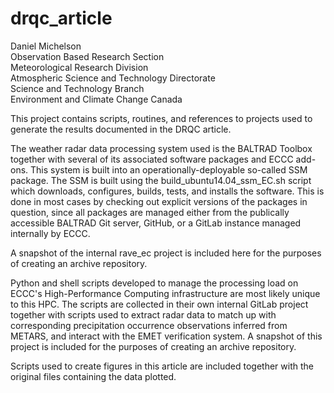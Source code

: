 # drqc_article

Daniel Michelson  
Observation Based Research Section  
Meteorological Research Division  
Atmospheric Science and Technology Directorate  
Science and Technology Branch  
Environment and Climate Change Canada

This project contains scripts, routines, and references to projects used to 
generate the results documented in the DRQC article.

The weather radar data processing system used is the BALTRAD Toolbox together
with several of its associated software packages and ECCC add-ons.
This system is built into an operationally-deployable so-called SSM package.
The SSM is built using the build_ubuntu14.04_ssm_EC.sh script which downloads,
configures, builds, tests, and installs the software. This is done in most cases
by checking out explicit versions of the packages in question, since all 
packages are managed either from the publically accessible BALTRAD Git server, 
GitHub, or a GitLab instance managed internally by ECCC.

A snapshot of the internal rave_ec project is included here for the purposes of 
creating an archive repository. 

Python and shell scripts developed to manage the processing load on ECCC's 
High-Performance Computing infrastructure are most likely unique to this HPC. 
The scripts are collected in their own internal GitLab project together with 
scripts used to extract radar data to match up with corresponding precipitation
occurrence observations inferred from METARS, and interact with the EMET 
verification system. A snapshot of this project is included for the purposes of
creating an archive repository.

Scripts used to create figures in this article are included together with the 
original files containing the data plotted.
